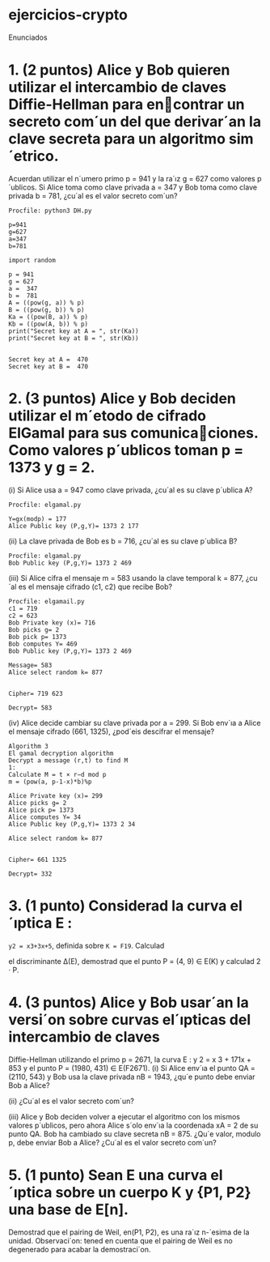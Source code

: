 # ejercicios-crypto

Enunciados
# 1. (2 puntos) Alice y Bob quieren utilizar el intercambio de claves Diffie-Hellman para encontrar un secreto com´un del que derivar´an la clave secreta para un algoritmo sim´etrico.
Acuerdan utilizar el n´umero primo p = 941 y la ra´ız g = 627 como valores p´ublicos. Si Alice
toma como clave privada a = 347 y Bob toma como clave privada b = 781, ¿cu´al es el valor
secreto com´un?

```
Procfile: python3 DH.py

p=941
g=627
a=347
b=781

import random

p = 941
g = 627
a =  347   
b =  781
A = ((pow(g, a)) % p)          
B = ((pow(g, b)) % p)
Ka = ((pow(B, a)) % p)
Kb = ((pow(A, b)) % p)
print("Secret key at A = ", str(Ka))
print("Secret key at B = ", str(Kb))


Secret key at A =  470
Secret key at B =  470
```
# 2. (3 puntos) Alice y Bob deciden utilizar el m´etodo de cifrado ElGamal para sus comunicaciones. Como valores p´ublicos toman p = 1373 y g = 2.

(i) Si Alice usa a = 947 como clave privada, ¿cu´al es su clave p´ublica A?

```
Procfile: elgamal.py

Y=gx(modp) = 177
Alice Public key (P,g,Y)= 1373 2 177
```

(ii) La clave privada de Bob es b = 716, ¿cu´al es su clave p´ublica B?

```
Procfile: elgamal.py
Bob Public key (P,g,Y)= 1373 2 469
```

(iii) Si Alice cifra el mensaje m = 583 usando la clave temporal k = 877, ¿cu´al es el mensaje
cifrado (c1, c2) que recibe Bob?

```
Procfile: elgamail.py
c1 = 719
c2 = 623
Bob Private key (x)= 716
Bob picks g= 2
Bob pick p= 1373
Bob computes Y= 469
Bob Public key (P,g,Y)= 1373 2 469

Message= 583
Alice select random k= 877


Cipher= 719 623

Decrypt= 583
```

(iv) Alice decide cambiar su clave privada por a = 299. Si Bob env´ıa a Alice el mensaje
cifrado (661, 1325), ¿pod´eis descifrar el mensaje?

```
Algorithm 3
El gamal decryption algorithm
Decrypt a message (r,t) to find M
1:
Calculate M = t × r−d mod p
m = (pow(a, p-1-x)*b)%p

Alice Private key (x)= 299
Alice picks g= 2
Alice pick p= 1373
Alice computes Y= 34
Alice Public key (P,g,Y)= 1373 2 34

Alice select random k= 877


Cipher= 661 1325

Decrypt= 332
```

# 3. (1 punto) Considerad la curva el´ıptica E : 
`y2 = x3+3x+5`, definida sobre `K = F19`. Calculad


el discriminante ∆(E), demostrad que el punto P = (4, 9) ∈ E(K) y calculad 2 · P.

# 4. (3 puntos) Alice y Bob usar´an la versi´on sobre curvas el´ıpticas del intercambio de claves
Diffie-Hellman utilizando el primo p = 2671, la curva E : y
2 = x
3 + 171x + 853 y el punto
P = (1980, 431) ∈ E(F2671).
(i) Si Alice env´ıa el punto QA = (2110, 543) y Bob usa la clave privada nB = 1943,
¿qu´e punto debe enviar Bob a Alice?

(ii) ¿Cu´al es el valor secreto com´un?

(iii) Alice y Bob deciden volver a ejecutar el algoritmo con los mismos valores p´ublicos, pero
ahora Alice s´olo env´ıa la coordenada xA = 2 de su punto QA. Bob ha cambiado su clave
secreta nB = 875. ¿Qu´e valor, modulo p, debe enviar Bob a Alice? ¿Cu´al es el valor
secreto com´un?

# 5. (1 punto) Sean E una curva el´ıptica sobre un cuerpo K y {P1, P2} una base de E[n].
Demostrad que el pairing de Weil, en(P1, P2), es una ra´ız n-´esima de la unidad. Observaci´on:
tened en cuenta que el pairing de Weil es no degenerado para acabar la demostraci´on.